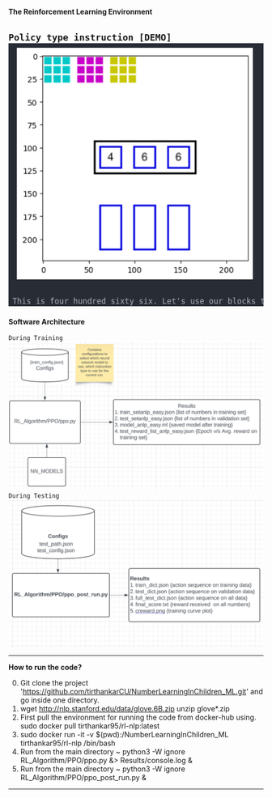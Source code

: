 **The Reinforcement Learning Environment**

`Policy type instruction [DEMO]`
![Policy Type Instruction](src/RL_ENV.gif)
---
**Software Architecture**

`During Training`
![Software Architecture during training](src/SA_train.png)
`During Testing`
![Software Architecture during testing](src/SA_test.png)

---
**How to run the code?**

0. Git clone the project 'https://github.com/tirthankarCU/NumberLearningInChildren_ML.git' and go inside one directory.
1. wget http://nlp.stanford.edu/data/glove.6B.zip
   unzip glove*.zip
2. First pull the environment for running the code from docker-hub using. 
   sudo docker pull tirthankar95/rl-nlp:latest
3. sudo docker run -it -v $(pwd):/NumberLearningInChildren_ML tirthankar95/rl-nlp /bin/bash
4. Run from the main directory ~ python3 -W ignore RL_Algorithm/PPO/ppo.py &> Results/console.log &
5. Run from the main directory ~ python3 -W ignore RL_Algorithm/PPO/ppo_post_run.py &
---
